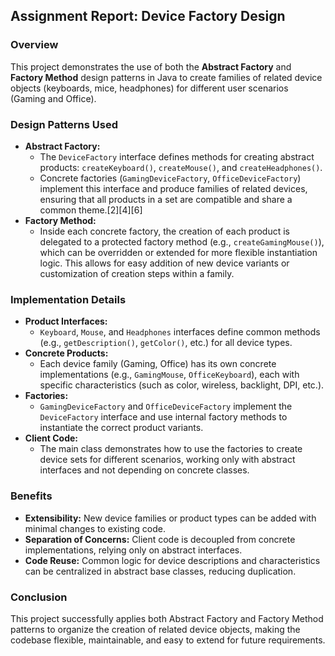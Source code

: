 ## Assignment Report: Device Factory Design

### Overview
This project demonstrates the use of both the **Abstract Factory** and **Factory Method** design patterns in Java to create families of related device objects (keyboards, mice, headphones) for different user scenarios (Gaming and Office).

### Design Patterns Used
- **Abstract Factory:**
  - The `DeviceFactory` interface defines methods for creating abstract products: `createKeyboard()`, `createMouse()`, and `createHeadphones()`.
  - Concrete factories (`GamingDeviceFactory`, `OfficeDeviceFactory`) implement this interface and produce families of related devices, ensuring that all products in a set are compatible and share a common theme.[2][4][6]
- **Factory Method:**
  - Inside each concrete factory, the creation of each product is delegated to a protected factory method (e.g., `createGamingMouse()`), which can be overridden or extended for more flexible instantiation logic. This allows for easy addition of new device variants or customization of creation steps within a family.

### Implementation Details
- **Product Interfaces:**
  - `Keyboard`, `Mouse`, and `Headphones` interfaces define common methods (e.g., `getDescription()`, `getColor()`, etc.) for all device types.
- **Concrete Products:**
  - Each device family (Gaming, Office) has its own concrete implementations (e.g., `GamingMouse`, `OfficeKeyboard`), each with specific characteristics (such as color, wireless, backlight, DPI, etc.).
- **Factories:**
  - `GamingDeviceFactory` and `OfficeDeviceFactory` implement the `DeviceFactory` interface and use internal factory methods to instantiate the correct product variants.
- **Client Code:**
  - The main class demonstrates how to use the factories to create device sets for different scenarios, working only with abstract interfaces and not depending on concrete classes.

### Benefits
- **Extensibility:** New device families or product types can be added with minimal changes to existing code.
- **Separation of Concerns:** Client code is decoupled from concrete implementations, relying only on abstract interfaces.
- **Code Reuse:** Common logic for device descriptions and characteristics can be centralized in abstract base classes, reducing duplication.

### Conclusion
This project successfully applies both Abstract Factory and Factory Method patterns to organize the creation of related device objects, making the codebase flexible, maintainable, and easy to extend for future requirements.
